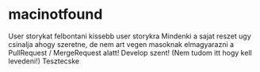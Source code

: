 # macinotfound

User storykat felbontani kissebb user storykra
Mindenki a sajat reszet ugy csinalja ahogy szeretne, de nem art vegen masoknak elmagyarazni a PullRequest / MergeRequest alatt!
Develop szent! (Nem tudom itt hogy kell levedeni!)
Tesztecske
